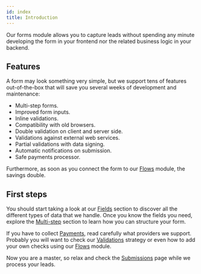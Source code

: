 ```yaml
---
id: index
title: Introduction
---
```


Our forms module allows you to capture leads without spending any minute developing the form in your frontend nor the related business logic in your backend.

## Features

A form may look something very simple, but we support tens of features out-of-the-box that will save you several weeks of development and maintenance:

* Multi-step forms.
* Improved form inputs.
* Inline validations.
* Compatibility with old browsers.
* Double validation on client and server side.
* Validations against external web services.
* Partial validations with data signing.
* Automatic notifications on submission.
* Safe payments processor.

Furthermore, as soon as you connect the form to our [Flows](/product/flows/) module, the savings double.

## First steps

You should start taking a look at our [Fields](/product/forms/fields) section to discover all the different types of data that we handle. Once you know the fields you need, explore the [Multi-step](/product/forms/multistep) section to learn how you can structure your form.

If you have to collect [Payments](/product/forms/payments), read carefully what providers we support. Probably you will want to check our  [Validations](/product/forms/validations) strategy or even how to add your own checks using our [Flows](/product/flows/) module.

Now you are a master, so relax and check the [Submissions](/product/forms/submissions) page while we process your leads.
